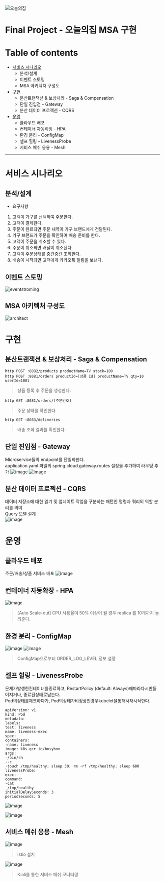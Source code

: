 ![오늘의집](https://github.com/wwkang94/food-delivery/assets/25562517/e9f611b2-e52a-44e5-9efe-e2049cf1e980)

# Final Project - 오늘의집 MSA 구현

# Table of contents

- [서비스 시나리오](#서비스-시나리오)
  - 분석/설계
  - 이벤트 스토밍
  - MSA 아키텍처 구성도
- [구현](#구현)
  - 분산트랜잭션 & 보상처리 - Saga & Compensation
  - 단일 진입점 - Gateway
  - 분산 데이터 프로젝션 - CQRS 
- [운영](#운영)
  - 클라우드 배포
  - 컨테이너 자동확장 - HPA
  - 환경 분리 - ConfigMap
  - 셀프 힐링 - LivenessProbe
  - 서비스 메쉬 응용 - Mesh

---

# 서비스 시나리오

## 분석/설계
+ 요구사항
1. 고객이 가구를 선택하여 주문한다.
2. 고객이 결제한다.
3. 주문이 완료되면 주문 내역이 가구 브랜드에게 전달된다.
4. 가구 브랜드가 주문을 확인하여 배송 준비를 한다.
5. 고객이 주문을 취소할 수 있다.
6. 주문이 취소되면 배달이 취소된다.
7. 고객이 주문상태를 중간중간 조회한다.
8. 배송이 시작되면 고객에게 카카오톡 알림을 보낸다.

## 이벤트 스토밍
![eventstroming](https://github.com/wwkang94/food-delivery/assets/25562517/1a934cc5-1261-4dc8-acde-ca3f57862f2d)

## MSA 아키텍처 구성도
![architect](https://github.com/wwkang94/food-delivery/assets/25562517/b4dd5f8a-41b6-411a-8593-417bb8e96b38)


# 구현

## 분산트랜잭션 & 보상처리 - Saga & Compensation
```
http POST :8082/products productName=TV stock=100
http POST :8081/orders productId=[상품 Id] productName=TV qty=10 userId=1001
```
> 상품 등록 후 주문을 생성한다.

```
http GET :8081/orders/[주문번호]
```
> 주문 상태를 확인한다.

```
http GET :8083/deliveries
```
> 배송 조회 결과를 확인한다.

## 단일 진입점 - Gateway
Microservice들의 endpoint를 단일화한다.  
application.yaml 파일의 spring.cloud.gateway.routes 설정을 추가하여 라우팅 추가
![image](https://github.com/wwkang94/furniture-delivery/assets/25562517/0bafa7ac-6cf3-4902-a797-3d956407c38a)
![image](https://github.com/wwkang94/furniture-delivery/assets/25562517/79a4ffb5-2d4f-4a46-a264-4c78362df4f8)


## 분산 데이터 프로젝션 - CQRS 
데이터 저장소에 대한 읽기 및 업데이트 작업을 구분하는 패턴인 명령과 쿼리의 역할 분리를 의미  
Query 모델 설계  
![image](https://github.com/wwkang94/furniture-delivery/assets/25562517/44068872-75ff-4e20-964c-2cfd9713d7ab)


# 운영

## 클라우드 배포
주문/배송/상품 서비스 배포
![image](https://github.com/wwkang94/furniture-delivery/assets/25562517/a90c5ec7-5cca-4a01-a6ea-b19c811529c3)

## 컨테이너 자동확장 - HPA
![image](https://github.com/wwkang94/furniture-delivery/assets/25562517/016f2c3c-008b-4700-89b9-084d180bc5b5)
> [Auto Scale-out] CPU 사용율이 50% 이상이 될 경우 replica 를 10개까지 늘려준다.

## 환경 분리 - ConfigMap
![image](https://github.com/wwkang94/furniture-delivery/assets/25562517/b6d64ead-5e46-4926-b5e5-416710b18afd)
![image](https://github.com/wwkang94/furniture-delivery/assets/25562517/3bbd7b48-d0ff-40f0-a339-f47df45a5ffc)
> ConfigMap으로부터 ORDER_LOG_LEVEL 정보 설정

## 셀프 힐링 - LivenessProbe
문제가발생한컨테이너를종료하고, RestartPolicy (default: Always)에따라다시만들어지거나, 종료된상태로남는다.  
Pod의상태를체크하다가, Pod의상태가비정상인경우kubelet을통해서재시작한다.

```
apiVersion: v1
kind: Pod
metadata:
labels:
test: liveness
name: liveness-exec
spec:
containers:
-name: liveness
image: k8s.gcr.io/busybox
args:
-/bin/sh
--c
-touch /tmp/healthy; sleep 30; rm -rf /tmp/healthy; sleep 600
livenessProbe:
exec:
command:
-cat
-/tmp/healthy
initialDelaySeconds: 3
periodSeconds: 5
```

![image](https://github.com/wwkang94/furniture-delivery/assets/25562517/13c09382-be4f-4ef6-8d4d-1b66437fab8e)

![image](https://github.com/wwkang94/furniture-delivery/assets/25562517/ef095d7b-a7e5-46e0-8a5d-188446b16c5e)

## 서비스 메쉬 응용 - Mesh
![image](https://github.com/wwkang94/furniture-delivery/assets/25562517/34c2ee8f-2208-4663-ac54-91846a50cc2d)
> istio 설치

![image](https://github.com/wwkang94/furniture-delivery/assets/25562517/b3412968-ab7e-46bc-8003-e0d3e4eee237)
> Kiali를 통한 서비스 메쉬 모니터링
